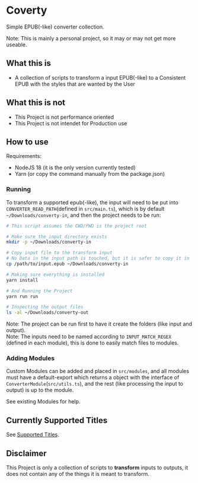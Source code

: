 # Coverty

Simple EPUB(-like) converter collection.

Note: This is mainly a personal project, so it may or may not get more useable.

## What this is

- A collection of scripts to transform a input EPUB(-like) to a Consistent EPUB with the styles that are wanted by the User

## What this is not

- This Project is not performance oriented
- This Project is not intendet for Production use

## How to use

Requirements:

- NodeJS 18 (it is the only version currently tested)
- Yarn (or copy the command manually from the package.json)

### Running

To transform a supported epub(-like), the input will need to be put into `CONVERTER_READ_PATH`(defined in `src/main.ts`), which is by default `~/Downloads/converty-in`, and then the project needs to be run:

```sh
# This script assumes the CWD/PWD is the project root

# Make sure the input directory exists
mkdir -p ~/Downloads/converty-in

# Copy input file to the transform input
# No Data in the input path is touched, but it is safer to copy it in
cp /path/to/input.epub ~/Downloads/converty-in

# Making sure everything is installed
yarn install

# And Running the Project
yarn run run

# Inspecting the output files
ls -al ~/Downloads/converty-out
```

Note: The project can be run first to have it create the folders (like input and output).  
Note: The inputs need to be named according to `INPUT_MATCH_REGEX` (defined in each module), this is done to easily match files to modules.

### Adding Modules

Custom Modules can be added and placed in `src/modules`, and all modules must have a default-export which returns a object with the interface of `ConverterModule`(`src/utils.ts`), and the rest (like processing the input to output) is up to the module.

See existing Modules for help.

## Currently Supported Titles

See [Supported Titles](./SUPPORTED_TITLES.md).

## Disclaimer

This Project is only a collection of scripts to **transform** inputs to outputs, it does not contain any of the things it is meant to transform.
